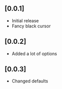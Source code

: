 ## [0.0.1]

* Initial release
* Fancy black cursor

## [0.0.2]

* Added a lot of options

## [0.0.3]

* Changed defaults
